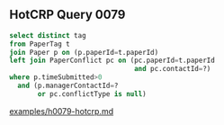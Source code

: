 
## HotCRP Query 0079
```sql
select distinct tag
from PaperTag t
join Paper p on (p.paperId=t.paperId)
left join PaperConflict pc on (pc.paperId=t.paperId
                               and pc.contactId=?)
where p.timeSubmitted>0
  and (p.managerContactId=?
       or pc.conflictType is null)
```
[examples/h0079-hotcrp.md](/examples/h0079-hotcrp.md)